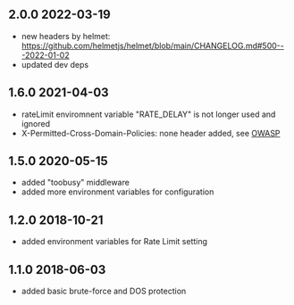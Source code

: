 ## 2.0.0 2022-03-19
* new headers by helmet: https://github.com/helmetjs/helmet/blob/main/CHANGELOG.md#500---2022-01-02
* updated dev deps

## 1.6.0 2021-04-03
* rateLimit enviromnent variable "RATE_DELAY" is not longer used and ignored
* X-Permitted-Cross-Domain-Policies: none header added, see [OWASP](https://owasp.org/www-project-secure-headers/#x-permitted-cross-domain-policies)

## 1.5.0 2020-05-15
* added "toobusy" middleware
* added more environment variables for configuration

## 1.2.0 2018-10-21
* added environment variables for Rate Limit setting

## 1.1.0 2018-06-03
* added basic brute-force and DOS protection
